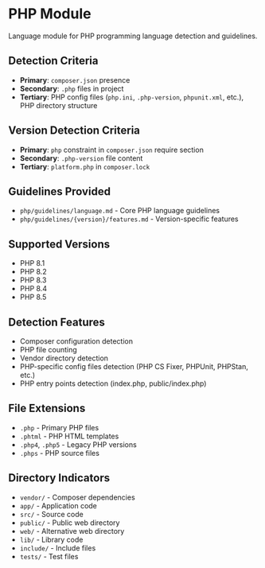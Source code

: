 # PHP Module

Language module for PHP programming language detection and guidelines.

## Detection Criteria

- **Primary**: `composer.json` presence
- **Secondary**: `.php` files in project
- **Tertiary**: PHP config files (`php.ini`, `.php-version`, `phpunit.xml`, etc.), PHP directory structure

## Version Detection Criteria

- **Primary**: `php` constraint in `composer.json` require section
- **Secondary**: `.php-version` file content
- **Tertiary**: `platform.php` in `composer.lock`

## Guidelines Provided

- `php/guidelines/language.md` - Core PHP language guidelines
- `php/guidelines/{version}/features.md` - Version-specific features

## Supported Versions

- PHP 8.1
- PHP 8.2
- PHP 8.3
- PHP 8.4
- PHP 8.5

## Detection Features

- Composer configuration detection
- PHP file counting
- Vendor directory detection
- PHP-specific config files detection (PHP CS Fixer, PHPUnit, PHPStan, etc.)
- PHP entry points detection (index.php, public/index.php)

## File Extensions

- `.php` - Primary PHP files
- `.phtml` - PHP HTML templates
- `.php4`, `.php5` - Legacy PHP versions
- `.phps` - PHP source files

## Directory Indicators

- `vendor/` - Composer dependencies
- `app/` - Application code
- `src/` - Source code
- `public/` - Public web directory
- `web/` - Alternative web directory
- `lib/` - Library code
- `include/` - Include files
- `tests/` - Test files